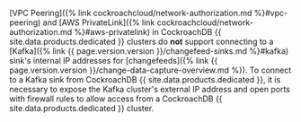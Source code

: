 [VPC Peering]({% link cockroachcloud/network-authorization.md %}#vpc-peering) and [AWS PrivateLink]({% link cockroachcloud/network-authorization.md %}#aws-privatelink) in CockroachDB {{ site.data.products.dedicated }} clusters do **not** support connecting to a [Kafka]({% link {{ page.version.version }}/changefeed-sinks.md %}#kafka) sink's internal IP addresses for [changefeeds]({% link {{ page.version.version }}/change-data-capture-overview.md %}). To connect to a Kafka sink from CockroachDB {{ site.data.products.dedicated }}, it is necessary to expose the Kafka cluster's external IP address and open ports with firewall rules to allow access from a CockroachDB {{ site.data.products.dedicated }} cluster.

